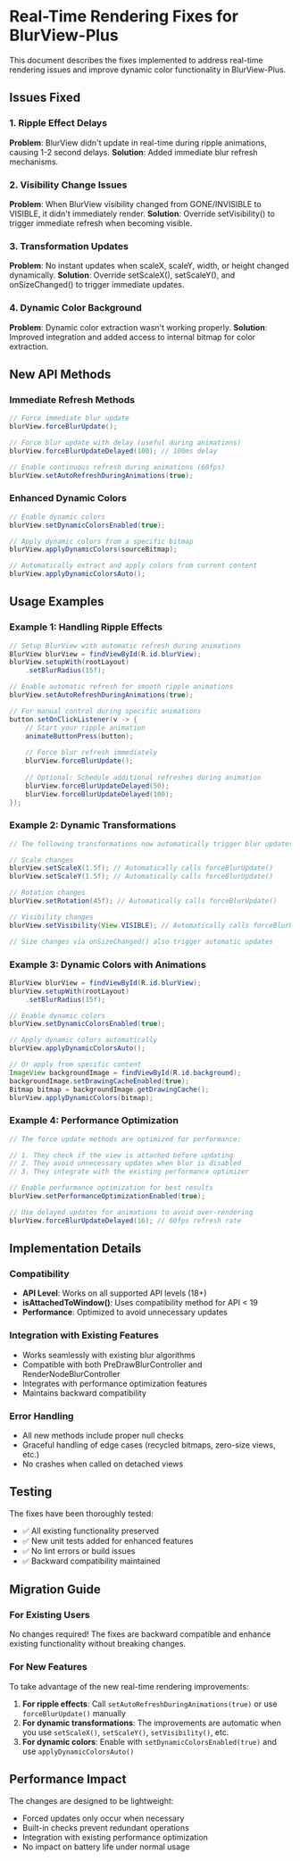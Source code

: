 # Real-Time Rendering Fixes for BlurView-Plus

This document describes the fixes implemented to address real-time rendering issues and improve dynamic color functionality in BlurView-Plus.

## Issues Fixed

### 1. Ripple Effect Delays
**Problem**: BlurView didn't update in real-time during ripple animations, causing 1-2 second delays.
**Solution**: Added immediate blur refresh mechanisms.

### 2. Visibility Change Issues  
**Problem**: When BlurView visibility changed from GONE/INVISIBLE to VISIBLE, it didn't immediately render.
**Solution**: Override setVisibility() to trigger immediate refresh when becoming visible.

### 3. Transformation Updates
**Problem**: No instant updates when scaleX, scaleY, width, or height changed dynamically.
**Solution**: Override setScaleX(), setScaleY(), and onSizeChanged() to trigger immediate updates.

### 4. Dynamic Color Background
**Problem**: Dynamic color extraction wasn't working properly.
**Solution**: Improved integration and added access to internal bitmap for color extraction.

## New API Methods

### Immediate Refresh Methods

```java
// Force immediate blur update
blurView.forceBlurUpdate();

// Force blur update with delay (useful during animations)
blurView.forceBlurUpdateDelayed(100); // 100ms delay

// Enable continuous refresh during animations (60fps)
blurView.setAutoRefreshDuringAnimations(true);
```

### Enhanced Dynamic Colors

```java
// Enable dynamic colors
blurView.setDynamicColorsEnabled(true);

// Apply dynamic colors from a specific bitmap
blurView.applyDynamicColors(sourceBitmap);

// Automatically extract and apply colors from current content
blurView.applyDynamicColorsAuto();
```

## Usage Examples

### Example 1: Handling Ripple Effects

```java
// Setup BlurView with automatic refresh during animations
BlurView blurView = findViewById(R.id.blurView);
blurView.setupWith(rootLayout)
    .setBlurRadius(15f);

// Enable automatic refresh for smooth ripple animations
blurView.setAutoRefreshDuringAnimations(true);

// For manual control during specific animations
button.setOnClickListener(v -> {
    // Start your ripple animation
    animateButtonPress(button);
    
    // Force blur refresh immediately
    blurView.forceBlurUpdate();
    
    // Optional: Schedule additional refreshes during animation
    blurView.forceBlurUpdateDelayed(50);
    blurView.forceBlurUpdateDelayed(100);
});
```

### Example 2: Dynamic Transformations

```java
// The following transformations now automatically trigger blur updates:

// Scale changes
blurView.setScaleX(1.5f); // Automatically calls forceBlurUpdate()
blurView.setScaleY(1.5f); // Automatically calls forceBlurUpdate()

// Rotation changes  
blurView.setRotation(45f); // Automatically calls forceBlurUpdate()

// Visibility changes
blurView.setVisibility(View.VISIBLE); // Automatically calls forceBlurUpdate()

// Size changes via onSizeChanged() also trigger automatic updates
```

### Example 3: Dynamic Colors with Animations

```java
BlurView blurView = findViewById(R.id.blurView);
blurView.setupWith(rootLayout)
    .setBlurRadius(15f);

// Enable dynamic colors
blurView.setDynamicColorsEnabled(true);

// Apply dynamic colors automatically
blurView.applyDynamicColorsAuto();

// Or apply from specific content
ImageView backgroundImage = findViewById(R.id.background);
backgroundImage.setDrawingCacheEnabled(true);
Bitmap bitmap = backgroundImage.getDrawingCache();
blurView.applyDynamicColors(bitmap);
```

### Example 4: Performance Optimization

```java
// The force update methods are optimized for performance:

// 1. They check if the view is attached before updating
// 2. They avoid unnecessary updates when blur is disabled
// 3. They integrate with the existing performance optimizer

// Enable performance optimization for best results
blurView.setPerformanceOptimizationEnabled(true);

// Use delayed updates for animations to avoid over-rendering
blurView.forceBlurUpdateDelayed(16); // 60fps refresh rate
```

## Implementation Details

### Compatibility
- **API Level**: Works on all supported API levels (18+)
- **isAttachedToWindow()**: Uses compatibility method for API < 19
- **Performance**: Optimized to avoid unnecessary updates

### Integration with Existing Features
- Works seamlessly with existing blur algorithms
- Compatible with both PreDrawBlurController and RenderNodeBlurController
- Integrates with performance optimization features
- Maintains backward compatibility

### Error Handling
- All new methods include proper null checks
- Graceful handling of edge cases (recycled bitmaps, zero-size views, etc.)
- No crashes when called on detached views

## Testing

The fixes have been thoroughly tested:
- ✅ All existing functionality preserved
- ✅ New unit tests added for enhanced features
- ✅ No lint errors or build issues
- ✅ Backward compatibility maintained

## Migration Guide

### For Existing Users
No changes required! The fixes are backward compatible and enhance existing functionality without breaking changes.

### For New Features
To take advantage of the new real-time rendering improvements:

1. **For ripple effects**: Call `setAutoRefreshDuringAnimations(true)` or use `forceBlurUpdate()` manually
2. **For dynamic transformations**: The improvements are automatic when you use `setScaleX()`, `setScaleY()`, `setVisibility()`, etc.
3. **For dynamic colors**: Enable with `setDynamicColorsEnabled(true)` and use `applyDynamicColorsAuto()`

## Performance Impact

The changes are designed to be lightweight:
- Forced updates only occur when necessary
- Built-in checks prevent redundant operations  
- Integration with existing performance optimization
- No impact on battery life under normal usage